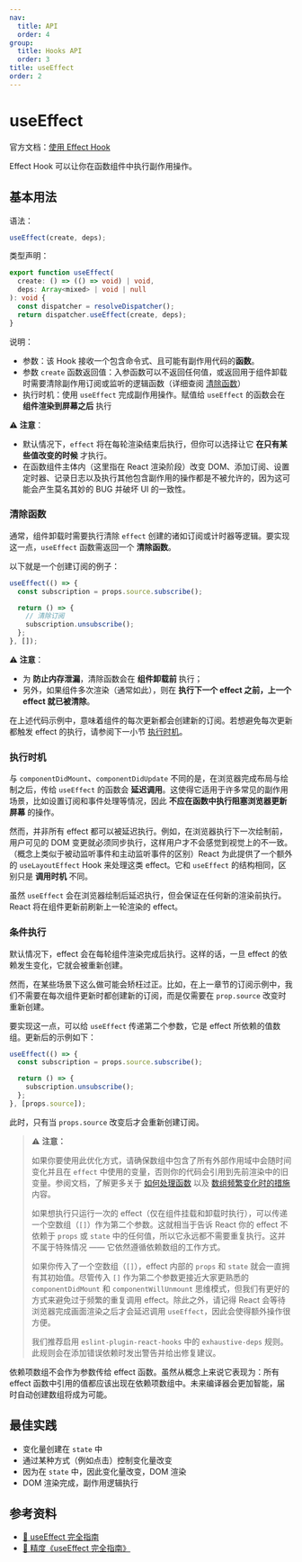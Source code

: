 ```yaml
---
nav:
  title: API
  order: 4
group:
  title: Hooks API
  order: 3
title: useEffect
order: 2
---
```


# useEffect

官方文档：[使用 Effect Hook](https://reactjs.bootcss.com/docs/hooks-effect.html)

Effect Hook 可以让你在函数组件中执行副作用操作。

## 基本用法

语法：

```js
useEffect(create, deps);
```

类型声明：

```ts
export function useEffect(
  create: () => (() => void) | void,
  deps: Array<mixed> | void | null
): void {
  const dispatcher = resolveDispatcher();
  return dispatcher.useEffect(create, deps);
}
```

说明：

- 参数：该 Hook 接收一个包含命令式、且可能有副作用代码的**函数**。
- 参数 `create` 函数返回值：入参函数可以不返回任何值，或返回用于组件卸载时需要清除副作用订阅或监听的逻辑函数（详细查阅 [清除函数](#清除函数)）
- 执行时机：使用 `useEffect` 完成副作用操作。赋值给 `useEffect` 的函数会在 **组件渲染到屏幕之后** 执行

⚠️ **注意**：

- 默认情况下，`effect` 将在每轮渲染结束后执行，但你可以选择让它 **在只有某些值改变的时候** 才执行。
- 在函数组件主体内（这里指在 React 渲染阶段）改变 DOM、添加订阅、设置定时器、记录日志以及执行其他包含副作用的操作都是不被允许的，因为这可能会产生莫名其妙的 BUG 并破坏 UI 的一致性。

### 清除函数

通常，组件卸载时需要执行清除 `effect` 创建的诸如订阅或计时器等逻辑。要实现这一点，`useEffect` 函数需返回一个 **清除函数**。

以下就是一个创建订阅的例子：

```js
useEffect(() => {
  const subscription = props.source.subscribe();

  return () => {
    // 清除订阅
    subscription.unsubscribe();
  };
}, []);
```

⚠️ **注意**：

- 为 **防止内存泄漏**，清除函数会在 **组件卸载前** 执行；
- 另外，如果组件多次渲染（通常如此），则在 **执行下一个 effect 之前，上一个 effect 就已被清除**。

在上述代码示例中，意味着组件的每次更新都会创建新的订阅。若想避免每次更新都触发 effect 的执行，请参阅下一小节 [执行时机](#执行时机)。

### 执行时机

与 `componentDidMount`、`componentDidUpdate` 不同的是，在浏览器完成布局与绘制之后，传给 `useEffect` 的函数会 **延迟调用**。这使得它适用于许多常见的副作用场景，比如设置订阅和事件处理等情况，因此 **不应在函数中执行阻塞浏览器更新屏幕** 的操作。

然而，并非所有 effect 都可以被延迟执行。例如，在浏览器执行下一次绘制前，用户可见的 DOM 变更就必须同步执行，这样用户才不会感觉到视觉上的不一致。（概念上类似于被动监听事件和主动监听事件的区别）React 为此提供了一个额外的 `useLayoutEffect` Hook 来处理这类 effect。它和 `useEffect` 的结构相同，区别只是 **调用时机** 不同。

虽然 `useEffect` 会在浏览器绘制后延迟执行，但会保证在任何新的渲染前执行。React 将在组件更新前刷新上一轮渲染的 effect。

### 条件执行

默认情况下，effect 会在每轮组件渲染完成后执行。这样的话，一旦 effect 的依赖发生变化，它就会被重新创建。

然而，在某些场景下这么做可能会矫枉过正。比如，在上一章节的订阅示例中，我们不需要在每次组件更新时都创建新的订阅，而是仅需要在 `prop.source` 改变时重新创建。

要实现这一点，可以给 `useEffect` 传递第二个参数，它是 effect 所依赖的值数组。更新后的示例如下：

```js
useEffect(() => {
  const subscription = props.source.subscribe();

  return () => {
    subscription.unsubscribe();
  };
}, [props.source]);
```

此时，只有当 `props.source` 改变后才会重新创建订阅。

> ⚠️ **注意：**
>
> 如果你要使用此优化方式，请确保数组中包含了所有外部作用域中会随时间变化并且在 `effect` 中使用的变量，否则你的代码会引用到先前渲染中的旧变量。参阅文档，了解更多关于 [如何处理函数](https://zh-hans.reactjs.org/docs/hooks-faq.html#is-it-safe-to-omit-functions-from-the-list-of-dependencies) 以及 [数组频繁变化时的措施](https://zh-hans.reactjs.org/docs/hooks-faq.html#what-can-i-do-if-my-effect-dependencies-change-too-often) 内容。
>
> 如果想执行只运行一次的 effect（仅在组件挂载和卸载时执行），可以传递一个空数组（`[]`）作为第二个参数。这就相当于告诉 React 你的 effect 不依赖于 `props` 或 `state` 中的任何值，所以它永远都不需要重复执行。这并不属于特殊情况 —— 它依然遵循依赖数组的工作方式。
>
> 如果你传入了一个空数组（`[]`），effect 内部的 `props` 和 `state` 就会一直拥有其初始值。尽管传入 `[]` 作为第二个参数更接近大家更熟悉的 `componentDidMount` 和 `componentWillUnmount` 思维模式，但我们有更好的方式来避免过于频繁的重复调用 effect。除此之外，请记得 React 会等待浏览器完成画面渲染之后才会延迟调用 `useEffect`，因此会使得额外操作很方便。
>
> 我们推荐启用 `eslint-plugin-react-hooks` 中的 `exhaustive-deps` 规则。此规则会在添加错误依赖时发出警告并给出修复建议。

依赖项数组不会作为参数传给 effect 函数。虽然从概念上来说它表现为：所有 effect 函数中引用的值都应该出现在依赖项数组中。未来编译器会更加智能，届时自动创建数组将成为可能。

## 最佳实践

- 变化量创建在 `state` 中
- 通过某种方式（例如点击）控制变化量改变
- 因为在 `state` 中，因此变化量改变，DOM 渲染
- DOM 渲染完成，副作用逻辑执行

## 参考资料

- [📝 useEffect 完全指南](https://overreacted.io/zh-hans/a-complete-guide-to-useeffect/)
- [📝 精度《useEffect 完全指南》](https://juejin.im/post/5c9827745188250ff85afe50)

